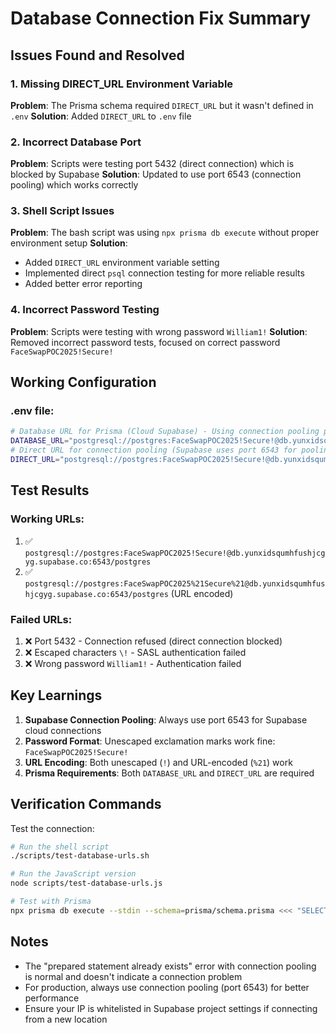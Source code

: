 # Database Connection Fix Summary

## Issues Found and Resolved

### 1. Missing DIRECT_URL Environment Variable

**Problem**: The Prisma schema required `DIRECT_URL` but it wasn't defined in `.env`
**Solution**: Added `DIRECT_URL` to `.env` file

### 2. Incorrect Database Port

**Problem**: Scripts were testing port 5432 (direct connection) which is blocked by Supabase
**Solution**: Updated to use port 6543 (connection pooling) which works correctly

### 3. Shell Script Issues

**Problem**: The bash script was using `npx prisma db execute` without proper environment setup
**Solution**:

- Added `DIRECT_URL` environment variable setting
- Implemented direct `psql` connection testing for more reliable results
- Added better error reporting

### 4. Incorrect Password Testing

**Problem**: Scripts were testing with wrong password `William1!`
**Solution**: Removed incorrect password tests, focused on correct password `FaceSwapPOC2025!Secure!`

## Working Configuration

### .env file:

```bash
# Database URL for Prisma (Cloud Supabase) - Using connection pooling port 6543
DATABASE_URL="postgresql://postgres:FaceSwapPOC2025!Secure!@db.yunxidsqumhfushjcgyg.supabase.co:6543/postgres"
# Direct URL for connection pooling (Supabase uses port 6543 for pooling)
DIRECT_URL="postgresql://postgres:FaceSwapPOC2025!Secure!@db.yunxidsqumhfushjcgyg.supabase.co:6543/postgres"
```

## Test Results

### Working URLs:

1. ✅ `postgresql://postgres:FaceSwapPOC2025!Secure!@db.yunxidsqumhfushjcgyg.supabase.co:6543/postgres`
2. ✅ `postgresql://postgres:FaceSwapPOC2025%21Secure%21@db.yunxidsqumhfushjcgyg.supabase.co:6543/postgres` (URL encoded)

### Failed URLs:

1. ❌ Port 5432 - Connection refused (direct connection blocked)
2. ❌ Escaped characters `\!` - SASL authentication failed
3. ❌ Wrong password `William1!` - Authentication failed

## Key Learnings

1. **Supabase Connection Pooling**: Always use port 6543 for Supabase cloud connections
2. **Password Format**: Unescaped exclamation marks work fine: `FaceSwapPOC2025!Secure!`
3. **URL Encoding**: Both unescaped (`!`) and URL-encoded (`%21`) work
4. **Prisma Requirements**: Both `DATABASE_URL` and `DIRECT_URL` are required

## Verification Commands

Test the connection:

```bash
# Run the shell script
./scripts/test-database-urls.sh

# Run the JavaScript version
node scripts/test-database-urls.js

# Test with Prisma
npx prisma db execute --stdin --schema=prisma/schema.prisma <<< "SELECT 1;"
```

## Notes

- The "prepared statement already exists" error with connection pooling is normal and doesn't indicate a connection problem
- For production, always use connection pooling (port 6543) for better performance
- Ensure your IP is whitelisted in Supabase project settings if connecting from a new location
